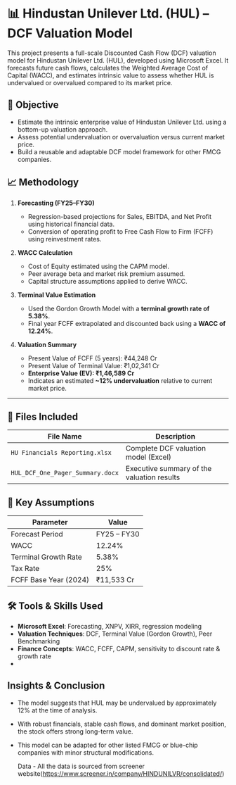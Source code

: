 # 📊 Hindustan Unilever Ltd. (HUL) – DCF Valuation Model

This project presents a full-scale Discounted Cash Flow (DCF) valuation model for Hindustan Unilever Ltd. (HUL), developed using Microsoft Excel. It forecasts future cash flows, calculates the Weighted Average Cost of Capital (WACC), and estimates intrinsic value to assess whether HUL is undervalued or overvalued compared to its market price.

## 🧠 Objective

- Estimate the intrinsic enterprise value of Hindustan Unilever Ltd. using a bottom-up valuation approach.
- Assess potential undervaluation or overvaluation versus current market price.
- Build a reusable and adaptable DCF model framework for other FMCG companies.

## 📈 Methodology

1. **Forecasting (FY25–FY30)**  
   - Regression-based projections for Sales, EBITDA, and Net Profit using historical financial data.
   - Conversion of operating profit to Free Cash Flow to Firm (FCFF) using reinvestment rates.

2. **WACC Calculation**  
   - Cost of Equity estimated using the CAPM model.
   - Peer average beta and market risk premium assumed.
   - Capital structure assumptions applied to derive WACC.

3. **Terminal Value Estimation**  
   - Used the Gordon Growth Model with a **terminal growth rate of 5.38%**.
   - Final year FCFF extrapolated and discounted back using a **WACC of 12.24%**.

4. **Valuation Summary**  
   - Present Value of FCFF (5 years): ₹44,248 Cr  
   - Present Value of Terminal Value: ₹1,02,341 Cr  
   - **Enterprise Value (EV): ₹1,46,589 Cr**  
   - Indicates an estimated **~12% undervaluation** relative to current market price.

---

## 📂 Files Included

| File Name                        | Description                                 |
|----------------------------------|---------------------------------------------|
| `HU Financials Reporting.xlsx`   | Complete DCF valuation model (Excel)        |
| `HUL_DCF_One_Pager_Summary.docx` | Executive summary of the valuation results  |

## 🧮 Key Assumptions

| Parameter              | Value         |
|------------------------|---------------|
| Forecast Period        | FY25 – FY30   |
| WACC                   | 12.24%        |
| Terminal Growth Rate   | 5.38%         |
| Tax Rate               | 25%           |
| FCFF Base Year (2024)  | ₹11,533 Cr    |

## 🛠 Tools & Skills Used

- **Microsoft Excel**: Forecasting, XNPV, XIRR, regression modeling
- **Valuation Techniques**: DCF, Terminal Value (Gordon Growth), Peer Benchmarking
- **Finance Concepts**: WACC, FCFF, CAPM, sensitivity to discount rate & growth rate
- 
##  Insights & Conclusion

- The model suggests that HUL may be undervalued by approximately 12% at the time of analysis.
- With robust financials, stable cash flows, and dominant market position, the stock offers strong long-term value.
- This model can be adapted for other listed FMCG or blue-chip companies with minor structural modifications.

  Data - All the data is sourced from screener website(https://www.screener.in/company/HINDUNILVR/consolidated/)
